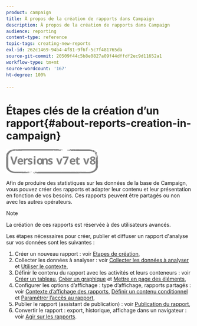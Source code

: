 ```yaml
---
product: campaign
title: À propos de la création de rapports dans Campaign
description: À propos de la création de rapports dans Campaign
audience: reporting
content-type: reference
topic-tags: creating-new-reports
exl-id: 262c1469-94b4-4f81-9f6f-5c7f481765da
source-git-commit: 20509f44c5b8e0827a09f44dffdf2ec9d11652a1
workflow-type: tm+mt
source-wordcount: '167'
ht-degree: 100%

---
```


# Étapes clés de la création d’un rapport{#about-reports-creation-in-campaign}

![](../../assets/common.svg)

Afin de produire des statistiques sur les données de la base de Campaign, vous pouvez créer des rapports et adapter leur contenu et leur présentation en fonction de vos besoins. Ces rapports peuvent être partagés ou non avec les autres opérateurs.

>[!NOTE]
>
>La création de ces rapports est réservée à des utilisateurs avancés.

Les étapes nécessaires pour créer, publier et diffuser un rapport d&#39;analyse sur vos données sont les suivantes :

1. Créer un nouveau rapport : voir [Etapes de création](../../reporting/using/creating-a-new-report.md),
1. Collecter les données à analyser : voir [Collecter les données à analyser](../../reporting/using/collecting-data-to-analyze.md) et [Utiliser le contexte](../../reporting/using/using-the-context.md),
1. Définir le contenu du rapport avec les activités et leurs conteneurs : voir [Créer un tableau](../../reporting/using/creating-a-table.md), [Créer un graphique](../../reporting/using/creating-a-chart.md) et [Mettre en page des éléments](../../reporting/using/element-layout.md),
1. Configurer les options d’affichage : type d’affichage, rapports partagés : voir [Contexte d’affichage des rapports](../../reporting/using/configuring-access-to-the-report.md#report-display-context), [Définir un contenu conditionnel](../../reporting/using/defining-a-conditional-content.md) et [Paramétrer l’accès au rapport](../../reporting/using/configuring-access-to-the-report.md),
1. Publier le rapport (assistant de publication) : voir [Publication du rapport](../../reporting/using/configuring-access-to-the-report.md#publishing-the-report),
1. Convertir le rapport : export, historique, affichage dans un navigateur : voir [Agir sur les rapports](../../reporting/using/actions-on-reports.md).

